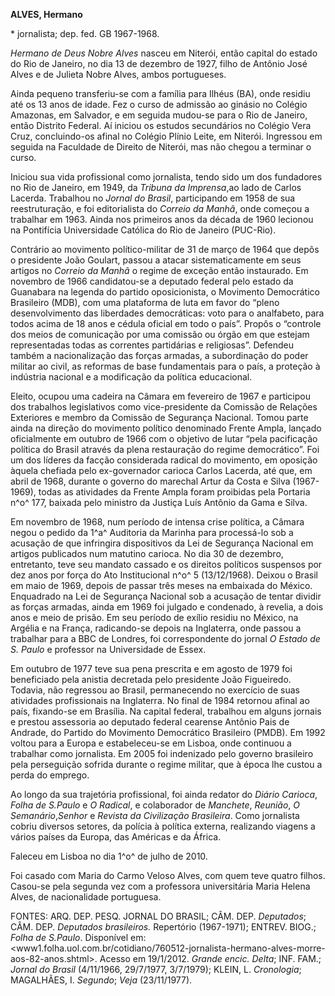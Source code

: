 **ALVES, Hermano**

\* jornalista; dep. fed. GB 1967-1968.

*Hermano de Deus Nobre Alves* nasceu em Niterói, então capital do estado
do Rio de Janeiro, no dia 13 de dezembro de 1927, filho de Antônio José
Alves e de Julieta Nobre Alves, ambos portugueses.

Ainda pequeno transferiu-se com a família para Ilhéus (BA), onde residiu
até os 13 anos de idade. Fez o curso de admissão ao ginásio no Colégio
Amazonas, em Salvador, e em seguida mudou-se para o Rio de Janeiro,
então Distrito Federal. Aí iniciou os estudos secundários no Colégio
Vera Cruz, concluindo-os afinal no Colégio Plínio Leite, em Niterói.
Ingressou em seguida na Faculdade de Direito de Niterói, mas não chegou
a terminar o curso.

Iniciou sua vida profissional como jornalista, tendo sido um dos
fundadores no Rio de Janeiro, em 1949, da *Tribuna* *da Imprensa*,ao
lado de Carlos Lacerda. Trabalhou no *Jornal do Brasil*, participando em
1958 de sua reestruturação, e foi editorialista do *Correio* *da Manhã*,
onde começou a trabalhar em 1963. Ainda nos primeiros anos da década de
1960 lecionou na Pontifícia Universidade Católica do Rio de Janeiro
(PUC-Rio).

Contrário ao movimento político-militar de 31 de março de 1964 que depôs
o presidente João Goulart, passou a atacar sistematicamente em seus
artigos no *Correio* *da Manhã* o regime de exceção então instaurado. Em
novembro de 1966 candidatou-se a deputado federal pelo estado da
Guanabara na legenda do partido oposicionista, o Movimento Democrático
Brasileiro (MDB), com uma plataforma de luta em favor do “pleno
desenvolvimento das liberdades democráticas: voto para o analfabeto,
para todos acima de 18 anos e cédula oficial em todo o país”. Propôs o
“controle dos meios de comunicação por uma comissão ou órgão em que
estejam representadas todas as correntes partidárias e religiosas”.
Defendeu também a nacionalização das forças armadas, a subordinação do
poder militar ao civil, as reformas de base fundamentais para o país, a
proteção à indústria nacional e a modificação da política educacional.

Eleito, ocupou uma cadeira na Câmara em fevereiro de 1967 e participou
dos trabalhos legislativos como vice-presidente da Comissão de Relações
Exteriores e membro da Comissão de Segurança Nacional. Tomou parte ainda
na direção do movimento político denominado Frente Ampla, lançado
oficialmente em outubro de 1966 com o objetivo de lutar “pela
pacificação política do Brasil através da plena restauração do regime
democrático”. Foi um dos líderes da facção considerada radical do
movimento, em oposição àquela chefiada pelo ex-governador carioca Carlos
Lacerda, até que, em abril de 1968, durante o governo do marechal Artur
da Costa e Silva (1967-1969), todas as atividades da Frente Ampla foram
proibidas pela Portaria n^o^ 177, baixada pelo ministro da Justiça Luís
Antônio da Gama e Silva.

Em novembro de 1968, num período de intensa crise política, a Câmara
negou o pedido da 1^a^ Auditoria da Marinha para processá-lo sob a
acusação de que infringira dispositivos da Lei de Segurança Nacional em
artigos publicados num matutino carioca. No dia 30 de dezembro,
entretanto, teve seu mandato cassado e os direitos políticos suspensos
por dez anos por força do Ato Institucional n^o^ 5 (13/12/1968). Deixou
o Brasil em maio de 1969, depois de passar três meses na embaixada do
México. Enquadrado na Lei de Segurança Nacional sob a acusação de tentar
dividir as forças armadas, ainda em 1969 foi julgado e condenado, à
revelia, a dois anos e meio de prisão. Em seu período de exílio residiu
no México, na Argélia e na França, radicando-se depois na Inglaterra,
onde passou a trabalhar para a BBC de Londres, foi correspondente do
jornal *O* *Estado de S. Paulo* e professor na Universidade de Essex.

Em outubro de 1977 teve sua pena prescrita e em agosto de 1979 foi
beneficiado pela anistia decretada pelo presidente João Figueiredo.
Todavia, não regressou ao Brasil, permanecendo no exercício de suas
atividades profissionais na Inglaterra. No final de 1984 retornou afinal
ao país, fixando-se em Brasília. Na capital federal, trabalhou em alguns
jornais e prestou assessoria ao deputado federal cearense Antônio Pais
de Andrade, do Partido do Movimento Democrático Brasileiro (PMDB). Em
1992 voltou para a Europa e estabeleceu-se em Lisboa, onde continuou a
trabalhar como jornalista. Em 2005 foi indenizado pelo governo
brasileiro pela perseguição sofrida durante o regime militar, que à
época lhe custou a perda do emprego.

Ao longo da sua trajetória profissional, foi ainda redator do *Diário
Carioca*, *Folha de S.Paulo* e *O Radical*, e colaborador de *Manchete*,
*Reunião*, *O* *Semanário*,*Senhor* e *Revista da* *Civilização*
*Brasileira*. Como jornalista cobriu diversos setores, da polícia à
política externa, realizando viagens a vários países da Europa, das
Américas e da África.

Faleceu em Lisboa no dia 1^o^ de julho de 2010.

Foi casado com Maria do Carmo Veloso Alves, com quem teve quatro filhos.
Casou-se pela segunda vez com a professora universitária Maria Helena
Alves, de nacionalidade portuguesa.

FONTES: ARQ. DEP. PESQ. JORNAL DO BRASIL; CÂM. DEP. *Deputados*; CÂM.
DEP. *Deputados brasileiros.* Repertório (1967-1971); ENTREV. BIOG.;
*Folha de S.Paulo*. Disponível em:
\<www1.folha.uol.com.br/cotidiano/760512-jornalista-hermano-alves-morre-aos-82-anos.shtml\>.
Acesso em 19/1/2012. *Grande encic. Delta*; INF. FAM.; *Jornal do
Brasil* (4/11/1966, 29/7/1977, 3/7/1979); KLEIN, L. *Cronologia*;
MAGALHÃES, I. *Segundo*; *Veja* (23/11/1977).
